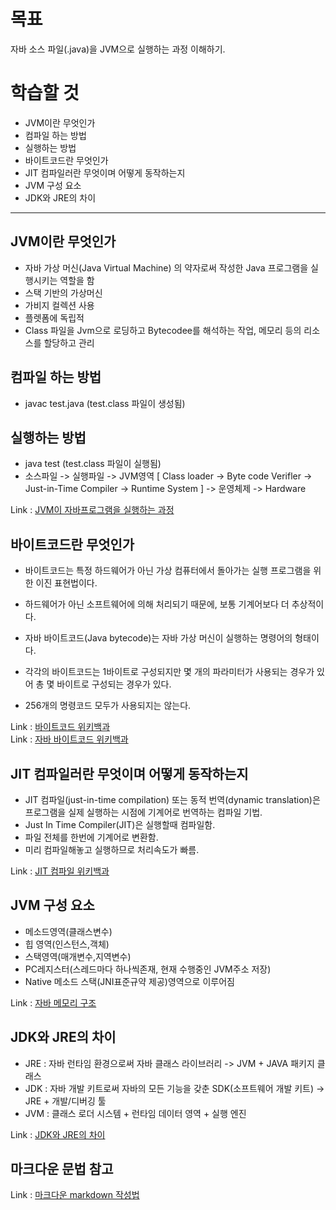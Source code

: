 # 목표
자바 소스 파일(.java)을 JVM으로 실행하는 과정 이해하기.

# 학습할 것
- JVM이란 무엇인가
- 컴파일 하는 방법
- 실행하는 방법
- 바이트코드란 무엇인가
- JIT 컴파일러란 무엇이며 어떻게 동작하는지
- JVM 구성 요소
- JDK와 JRE의 차이


- - -

## JVM이란 무엇인가

- 자바 가상 머신(Java Virtual Machine) 의 약자로써 작성한 Java 프로그램을 실행시키는 역할을 함
- 스택 기반의 가상머신
- 가비지 컬렉션 사용
- 플렛폼에 독립적
- Class 파일을 Jvm으로 로딩하고 Bytecodee를 해석하는 작업, 메모리 등의 리소스를 할당하고 관리

## 컴파일 하는 방법

- javac test.java (test.class 파일이 생성됨)

## 실행하는 방법

- java test (test.class 파일이 실행됨)
- 소스파일 -> 실행파일 -> JVM영역 [ Class loader -> Byte code Verifler -> Just-in-Time Compiler -> Runtime System ] -> 운영체제 -> Hardware

Link : [JVM이 자바프로그램을 실행하는 과정](https://medium.com/pocs/jvm%EC%9D%B4-%EC%9E%90%EB%B0%94%ED%94%84%EB%A1%9C%EA%B7%B8%EB%9E%A8%EC%9D%84-%EC%8B%A4%ED%96%89%ED%95%98%EB%8A%94-%EA%B3%BC%EC%A0%95)

## 바이트코드란 무엇인가

- 바이트코드는 특정 하드웨어가 아닌 가상 컴퓨터에서 돌아가는 실행 프로그램을 위한 이진 표현법이다. 
- 하드웨어가 아닌 소프트웨어에 의해 처리되기 때문에, 보통 기계어보다 더 추상적이다.

- 자바 바이트코드(Java bytecode)는 자바 가상 머신이 실행하는 명령어의 형태이다. 
- 각각의 바이트코드는 1바이트로 구성되지만 몇 개의 파라미터가 사용되는 경우가 있어 총 몇 바이트로 구성되는 경우가 있다.
- 256개의 명령코드 모두가 사용되지는 않는다.

Link : [바이트코드 위키백과](https://ko.wikipedia.org/wiki/%EB%B0%94%EC%9D%B4%ED%8A%B8%EC%BD%94%EB%93%9C)  
Link : [자바 바이트코드 위키백과](https://ko.wikipedia.org/wiki/%EC%9E%90%EB%B0%94_%EB%B0%94%EC%9D%B4%ED%8A%B8%EC%BD%94%EB%93%9C)

## JIT 컴파일러란 무엇이며 어떻게 동작하는지

- JIT 컴파일(just-in-time compilation) 또는 동적 번역(dynamic translation)은 프로그램을 실제 실행하는 시점에 기계어로 번역하는 컴파일 기법.
- Just In Time Compiler(JIT)은 실행할때 컴파일함.
- 파일 전체를 한번에 기계어로 변환함.
- 미리 컴파일해놓고 실행하므로 처리속도가 빠름.

Link : [JIT 컴파일 위키백과](https://ko.wikipedia.org/wiki/JIT_%EC%BB%B4%ED%8C%8C%EC%9D%BC)

## JVM 구성 요소

- 메소드영역(클래스변수)
- 힙 영역(인스턴스,객체)
- 스택영역(매개변수,지역변수)
- PC레지스터(스레드마다 하나씩존재, 현재 수행중인 JVM주소 저장)
- Native 메소드 스택(JNI표준규약 제공)영역으로 이루어짐

Link : [자바 메모리 구조](https://hoonmaro.tistory.com/19)

## JDK와 JRE의 차이

- JRE : 자바 런타임 환경으로써 자바 클래스 라이브러리 -> JVM + JAVA 패키지 클래스
- JDK : 자바 개발 키트로써 자바의 모든 기능을 갖춘 SDK(소프트웨어 개발 키트) -> JRE + 개발/디버깅 툴
- JVM : 클래스 로더 시스템 + 런타임 데이터 영역 + 실행 엔진

Link : [JDK와 JRE의 차이](https://c10106.tistory.com/3135)


## 마크다운 문법 참고
Link : [마크다운 markdown 작성법](https://gist.github.com/ihoneymon/652be052a0727ad59601)


